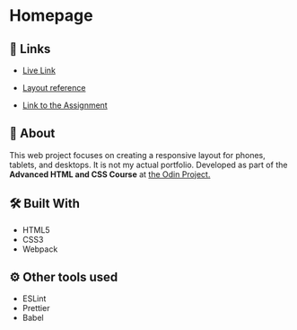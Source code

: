 # Homepage

## 🔗 Links

- [Live Link](https://alejandroxvii.github.io/home-page/)

- [Layout reference](https://cdn.statically.io/gh/TheOdinProject/curriculum/1c8b5c739efd263e8cc48703988b18d6e3afe034/advanced_html_css/responsive-design/project_personal_portfolio/imgs/portfolio%20tablet.png)

- [Link to the Assignment](https://www.theodinproject.com/lessons/node-path-advanced-html-and-css-homepage)

## 📝 About
This web project focuses on creating a responsive layout for phones, tablets, and desktops. It is not my actual portfolio. Developed as part of the **Advanced HTML and CSS Course** at [the Odin Project.](https://www.theodinproject.com/)

## 🛠️ Built With

- HTML5 
- CSS3
- Webpack

## ⚙️ Other tools used

-   ESLint
-   Prettier
-   Babel
